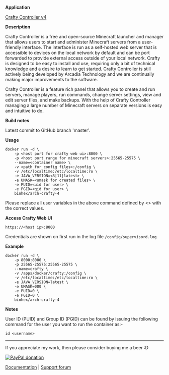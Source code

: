 **Application**

[Crafty Controller v4](https://craftycontrol.com/)

**Description**

Crafty Controller is a free and open-source Minecraft launcher and manager that allows users to start and administer Minecraft servers from a user-friendly interface. The interface is run as a self-hosted web server that is accessible to devices on the local network by default and can be port forwarded to provide external access outside of your local network. Crafty is designed to be easy to install and use, requiring only a bit of technical knowledge and a desire to learn to get started. Crafty Controller is still actively being developed by Arcadia Technology and we are continually making major improvements to the software.

Crafty Controller is a feature rich panel that allows you to create and run servers, manage players, run commands, change server settings, view and edit server files, and make backups. With the help of Crafty Controller managing a large number of Minecraft servers on separate versions is easy and intuitive to do.

**Build notes**

Latest commit to GitHub branch 'master'.

**Usage**
```
docker run -d \
    -p <host port for crafty web ui>:8000 \
    -p <host port range for minecraft servers>:25565-25575 \
    --name=<container name> \
    -v <path for config files>:/config \
    -v /etc/localtime:/etc/localtime:ro \
    -e JAVA_VERSION=<8|11|latest> \
    -e UMASK=<umask for created files> \
    -e PUID=<uid for user> \
    -e PGID=<gid for user> \
    binhex/arch-crafty-4
```

Please replace all user variables in the above command defined by <> with the correct values.

**Access Crafty Web UI**

`https://<host ip>:8000`

Credentials are shown on first run in the log file ```/config/supervisord.log```

**Example**
```
docker run -d \
    -p 8000:8000 \
    -p 25565-25575:25565-25575 \
    --name=crafty \
    -v /apps/docker/crafty:/config \
    -v /etc/localtime:/etc/localtime:ro \
    -e JAVA_VERSION=latest \
    -e UMASK=000 \
    -e PUID=0 \
    -e PGID=0 \
    binhex/arch-crafty-4
```

**Notes**

User ID (PUID) and Group ID (PGID) can be found by issuing the following command for the user you want to run the container as:-

```
id <username>
```
___
If you appreciate my work, then please consider buying me a beer  :D

[![PayPal donation](https://www.paypal.com/en_US/i/btn/btn_donate_SM.gif)](https://www.paypal.com/cgi-bin/webscr?cmd=_s-xclick&hosted_button_id=MM5E27UX6AUU4)

[Documentation](https://github.com/binhex/documentation) | [Support forum](https://forums.unraid.net/topic/108893-support-binhex-crafty/)